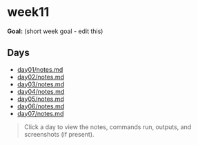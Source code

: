 ﻿# week11

**Goal:** (short week goal - edit this)

## Days
- [day01/notes.md](week11/day01/notes.md)
- [day02/notes.md](week11/day02/notes.md)
- [day03/notes.md](week11/day03/notes.md)
- [day04/notes.md](week11/day04/notes.md)
- [day05/notes.md](week11/day05/notes.md)
- [day06/notes.md](week11/day06/notes.md)
- [day07/notes.md](week11/day07/notes.md)

> Click a day to view the notes, commands run, outputs, and screenshots (if present).
